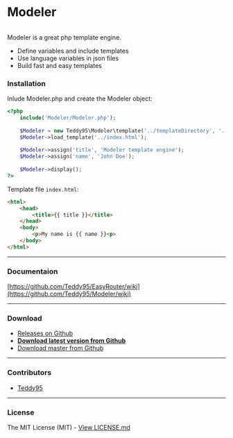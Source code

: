 # Modeler

<p align="center">
	<img src="http://i.imgur.com/TB2mpvf.png" alt="">
</p>

Modeler is a great php template engine.

- Define variables and include templates
- Use language variables in json files
- Build fast and easy templates

### Installation

Inlude Modeler.php and create the Modeler object:

```php
<?php
	include('Modeler/Modeler.php');
	
	$Modeler = new Teddy95\Modeler\template('../templateDirectory', '../languageDirectory/en-us');
	$Modeler->load_template('../index.html');
	
	$Modeler->assign('title', 'Modeler template engine');
	$Modeler->assign('name', 'John Doe');
	
	$Modeler->display();
?>
```

Template file `index.html`:

```html
<html>
    <head>
        <title>{{ title }}</title>
    </head>
    <body>
        <p>My name is {{ name }}<p>
    </body>
</html>
```

-------------

### Documentaion

[https://github.com/Teddy95/EasyRouter/wiki](https://github.com/Teddy95/Modeler/wiki)

-------------

### Download

- [Releases on Github](https://github.com/Teddy95/Modeler/releases)
- **[Download latest version from Github](https://github.com/Teddy95/Modeler/archive/v0.1.0.zip)**
- [Download master from Github](https://github.com/Teddy95/Modeler/archive/master.zip)

-------------

### Contributors

- [Teddy95](https://github.com/Teddy95)

-------------

### License

The MIT License (MIT) - [View LICENSE.md](https://github.com/Teddy95/Modeler/blob/master/LICENSE.md)
